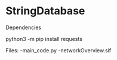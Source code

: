 # StringDatabase

Dependencies 

python3 -m pip install requests


Files:
-main_code.py
-networkOverview.sif

